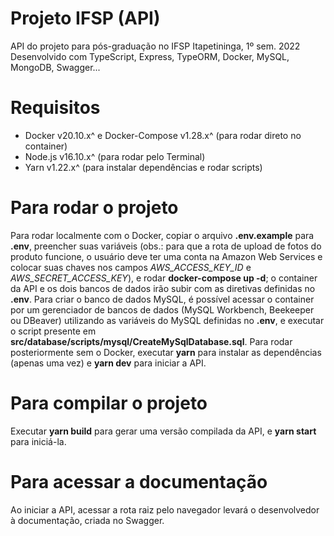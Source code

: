 # Projeto IFSP (API)
API do projeto para pós-graduação no IFSP Itapetininga, 1º sem. 2022
Desenvolvido com TypeScript, Express, TypeORM, Docker, MySQL, MongoDB, Swagger...
# Requisitos
- Docker v20.10.x^ e Docker-Compose v1.28.x^ (para rodar direto no container)
- Node.js v16.10.x^ (para rodar pelo Terminal)
- Yarn v1.22.x^ (para instalar dependências e rodar scripts)
# Para rodar o projeto
Para rodar localmente com o Docker, copiar o arquivo **.env.example** para **.env**, preencher suas variáveis (obs.: para que a rota de upload de fotos do produto funcione, o usuário deve ter uma conta na Amazon Web Services e colocar suas chaves nos campos *AWS_ACCESS_KEY_ID* e *AWS_SECRET_ACCESS_KEY*), e rodar **docker-compose up -d**; o container da API e os dois bancos de dados irão subir com as diretivas definidas no **.env**.
Para criar o banco de dados MySQL, é possível acessar o container por um gerenciador de bancos de dados (MySQL Workbench, Beekeeper ou DBeaver) utilizando as variáveis do MySQL definidas no **.env**, e executar o script presente em **src/database/scripts/mysql/CreateMySqlDatabase.sql**.
Para rodar posteriormente sem o Docker, executar **yarn** para instalar as dependências (apenas uma vez) e **yarn dev** para iniciar a API.
# Para compilar o projeto
Executar **yarn build** para gerar uma versão compilada da API, e **yarn start** para iniciá-la.
# Para acessar a documentação
Ao iniciar a API, acessar a rota raiz pelo navegador levará o desenvolvedor à documentação, criada no Swagger.
